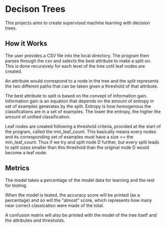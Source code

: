 # Decison Trees
This projects aims to create supervised machine learning with decision trees.

## How it Works
The user provides a CSV file into the local directory. The program then parses through the csv and selects the best attribute to make a split on. This is done recursively for each level of the tree until leaf nodes are created.

An attribute would correspond to a node in the tree and the split represents the two different paths that can be taken given a threshold of that attribute. 

The best attribute to split is based on the convept of information gain. Information gain is an equation that depends on the amount of entropy in set of examples generates by the split. Entropy is how homogenous the classifcations are in a set of examples. The lower the entropy, the higher the amount of unified classification.

Leaf nodes are created following a threshold criteria, provided at the start of the program, called the min_leaf_count. This basically means every nodes and its corresponding set of examples must have a size >= the min_leaf_count. Thus if we try and split node D further, but every split leads to split sizes smaller than this threshold than the original node D would become a leaf node.

## Metrics
The model takes a percentage of the model data for learning and the rest for testing. 

When the model is tested, the accuracy score will be printed (as a percentage) and so will the "almost" score, which represents how many near correct classication were made of the total.

A confusion matrix will also be printed with the model of the tree itself and the attributes and thresholds.
